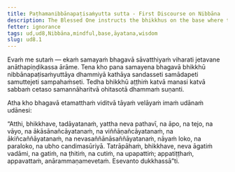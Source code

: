 ```yaml
---
title: Paṭhamanibbānapaṭisaṁyutta sutta - First Discourse on Nibbāna
description: The Blessed One instructs the bhikkhus on the base where there is no coming, going, staying, no passing away, and no arising.
fetter: ignorance
tags: ud,ud8,Nibbāna,mindful,base,āyatana,wisdom
slug: ud8.1
---
```


Evaṁ me sutaṁ — ekaṁ samayaṁ bhagavā sāvatthiyaṁ viharati jetavane anāthapiṇḍikassa ārāme. Tena kho pana samayena bhagavā bhikkhū nibbānapaṭisaṁyuttāya dhammiyā kathāya sandasseti samādapeti samuttejeti sampahaṁseti. Tedha bhikkhū aṭṭhiṁ katvā manasi katvā sabbaṁ cetaso samannāharitvā ohitasotā dhammaṁ suṇanti.

Atha kho bhagavā etamatthaṁ viditvā tāyaṁ velāyaṁ imaṁ udānaṁ udānesi:

“Atthi, bhikkhave, tadāyatanaṁ, yattha neva pathavī, na āpo, na tejo, na vāyo, na ākāsānañcāyatanaṁ, na viññāṇañcāyatanaṁ, na ākiñcaññāyatanaṁ, na nevasaññānāsaññāyatanaṁ, nāyaṁ loko, na paraloko, na ubho candimasūriyā. Tatrāpāhaṁ, bhikkhave, neva āgatiṁ vadāmi, na gatiṁ, na ṭhitiṁ, na cutiṁ, na upapattiṁ; appatiṭṭhaṁ, appavattaṁ, anārammaṇamevetaṁ. Esevanto dukkhassā”ti.

